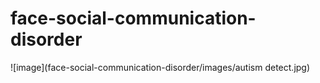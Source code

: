 # face-social-communication-disorder

![image](face-social-communication-disorder/images/autism detect.jpg)

